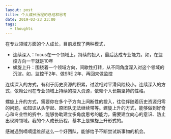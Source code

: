 ```yaml
---
layout: post
title: 个人成长历程的总结和思考
date: 2019-03-23 23:00
tags:
  - thoughts
---
```


在专业领域方面的个人成长，目前发现了两种模式，

- 连续深入：focus在一个领域上，持续的投入，最后达成专业能力。如，在监控方向一干就是10年
- 螺旋上升：围绕着一个领域方向，间歇性打转，从不同角度深入对这个领域的沉淀。如，监控干2年、做SRE 2年、再回来做监控

连续深入的方式，有利于历史资源的积累，过渡相对平滑风险较小。连续深入的方式，依赖公司在专业领域上持续的投入资源，依赖个人长期坚持的性格。

螺旋上升的方式，需要你在多个子方向上间断性的投入，往往伴随着历史资源归零的问题，如知识从头学起、原团队无法继续带等。螺旋上升的方式，能够做到好奇心和专业性的折中，能够协助建立多角度思考的能力，需要建立向心的意识、防止出现跨领域。我的个人成长历程，基本上是螺旋上升形式的。

感谢遇到嘀嘀运维部这么一个好团队，能够给予不断尝试新事物的机会。
